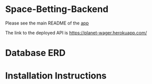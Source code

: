 # Space-Betting-Backend

Please see the main README of the [app](https://github.com/Space-Team/Space-Betting)

The link to the deployed API is https://planet-wager.herokuapp.com/

# Database ERD


# Installation Instructions


